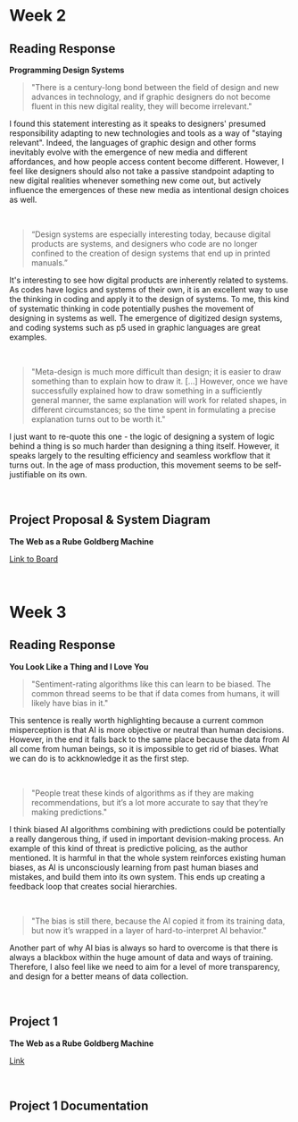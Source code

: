 # Week 2

## Reading Response
**Programming Design Systems**

>"There is a century-long bond between the field of design and new advances in technology, and if graphic designers do not become fluent in this new digital reality, they will become irrelevant."

I found this statement interesting as it speaks to designers' presumed responsibility adapting to new technologies and tools as a way of "staying relevant". Indeed, the languages of graphic design and other forms inevitably evolve with the emergence of new media and different affordances, and how people access content become different. However, I feel like designers should also not take a passive standpoint adapting to new digital realities whenever something new come out, but actively influence the emergences of these new media as intentional design choices as well.  

<br/>

>“Design systems are especially interesting today, because digital products are systems, and designers who code are no longer confined to the creation of design systems that end up in printed manuals.”

It's interesting to see how digital products are inherently related to systems. As codes have logics and systems of their own, it is an excellent way to use the thinking in coding and apply it to the design of systems. To me, this kind of systematic thinking in code potentially pushes the movement of designing in systems as well. The emergence of digitized design systems, and coding systems such as p5 used in graphic languages are great examples.  

<br/>

>"Meta-design is much more difficult than design; it is easier to draw something than to explain how to draw it. […] However, once we have successfully explained how to draw something in a sufficiently general manner, the same explanation will work for related shapes, in different circumstances; so the time spent in formulating a precise explanation turns out to be worth it."

I just want to re-quote this one - the logic of designing a system of logic behind a thing is so much harder than designing a thing itself. However, it speaks largely to the resulting efficiency and seamless workflow that it turns out. In the age of mass production, this movement seems to be self-justifiable on its own.  

<br/>


## Project Proposal & System Diagram
**The Web as a Rube Goldberg Machine**

<a href="https://miro.com/app/board/o9J_lXZSoVM=/" target="_blank">Link to Board</a>

<br/>


# Week 3

## Reading Response
**You Look Like a Thing and I Love You**

>"Sentiment-rating algorithms like this can learn to be biased. The common thread seems to be that if data comes from humans, it will likely have bias in it."

This sentence is really worth highlighting because a current common misperception is that AI is more objective or neutral than human decisions. However, in the end it falls back to the same place because the data from AI all come from human beings, so it is impossible to get rid of biases. What we can do is to ackknowledge it as the first step.

<br/>

>"People treat these kinds of algorithms as if they are making recommendations, but it’s a lot more accurate to say that they’re making predictions."

I think biased AI algorithms combining with predictions could be potentially a really dangerous thing, if used in important devision-making process. An example of this kind of threat is predictive policing, as the author mentioned. It is harmful in that the whole system reinforces existing human biases, as AI is unconsciously learning from past human biases and mistakes, and build them into its own system. This ends up creating a feedback loop that creates social hierarchies.

<br/>

>"The bias is still there, because the AI copied it from its training data, but now it’s wrapped in a layer of hard-to-interpret AI behavior."

Another part of why AI bias is always so hard to overcome is that there is always a blackbox within the huge amount of data and ways of training. Therefore, I also feel like we need to aim for a level of more transparency, and design for a better means of data collection.

<br/>


## Project 1
**The Web as a Rube Goldberg Machine**

<a href="https://kateladenheim.github.io/MDP-CreativeTech/rube-goldberg/rb-start.html" target="_blank">Link</a>

<br/>


## Project 1 Documentation
